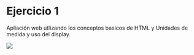 # Ejercicio 1
Apliación web utlizando los conceptos basicos de HTML y Unidades de medida y uso del display.

![](https://res.cloudinary.com/db9wh5uvt/image/upload/c_scale,w_788/v1626028261/posic-2_uogneu.png) 